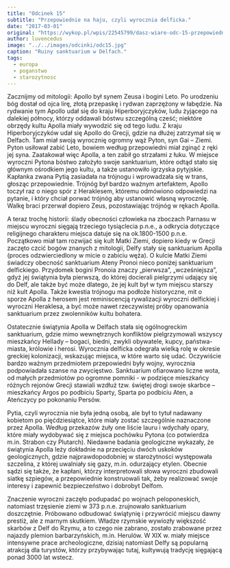 ```yaml
---
title: "Odcinek 15"
subtitle: "Przepowiednie na haju, czyli wyrocznia delficka."
date: "2017-03-01"
original: "https://wykop.pl/wpis/22545799/dasz-wiare-odc-15-przepowiednie-na-haju-czyli-wyro"
author: luvencedus
image: "../../images/odcinki/odc15.jpg"
caption: "Ruiny sanktuarium w Delfach."
tags:
  - europa
  - poganstwo
  - starozytnosc
---
```


Zacznijmy od mitologii: Apollo był synem Zeusa i bogini Leto. Po urodzeniu bóg dostał od ojca lirę, złotą przepaskę i rydwan zaprzężony w łabędzie. Na rydwanie tym Apollo udał się do kraju Hiperboryjczyków, ludu żyjącego na dalekiej północy, którzy oddawali bóstwu szczególną cześć; niektóre obrzędy kultu Apolla miały wywodzić się od tego ludu. Z kraju Hiperboryjczyków udał się Apollo do Grecji, gdzie na dłużej zatrzymał się w Delfach. Tam miał swoją wyrocznię ogromny wąż Pyton, syn Gai – Ziemi. Pyton usiłował zabić Leto, bowiem według przepowiedni miał zginąć z ręki jej syna. Zaatakował więc Apolla, a ten zabił go strzałami z łuku. W miejsce wyroczni Pytona bóstwo założyło swoje sanktuarium, które odtąd stało się głównym ośrodkiem jego kultu, a także ustanowiło igrzyska pytyjskie. Kapłanka zwana Pytią zasiadała na trójnogu i wprowadzała się w trans, głosząc przepowiednie. Trójnóg był bardzo ważnym artefaktem, Apollo toczył raz o niego spór z Heraklesem, któremu odmówiono odpowiedzi na pytanie, i który chciał porwać trójnóg aby ustanowić własną wyrocznię. Walkę braci przerwał dopiero Zeus, pozostawiając trójnóg w rękach Apolla.

A teraz trochę historii: ślady obecności człowieka na zboczach Parnasu w miejscu wyroczni sięgają trzeciego tysiąclecia p.n.e., a odkrycia dotyczące religijnego charakteru miejsca datuje się na ok.1800-1500 p.n.e. Początkowo miał tam rozwijać się kult Matki Ziemi, dopiero kiedy w Grecji zaczęto czcić bogów znanych z mitologii, Delfy stały się sanktuarium Apolla (proces odzwierciedlony w micie o zabiciu węża). O kulcie Matki Ziemi świadczy obecność sanktuarium Ateny Pronoi nieco poniżej sanktuarium delfickiego. Przydomek bogini Pronoia znaczy „pierwsza”, „wcześniejsza”, gdyż jej świątynia była pierwszą, do której docierali pielgrzymi udający się do Delf, ale także być może dlatego, że jej kult był w tym miejscu starszy niż kult Apolla. Także kwestia trójnogu ma podłoże historyczne, mit o sporze Apolla z herosem jest reminiscencją rywalizacji wyroczni delfickiej i wyroczni Heraklesa, a być może nawet rzeczywistej próby opanowania sanktuarium przez zwolenników kultu bohatera.

Ostatecznie świątynia Apolla w Delfach stała się ogólnogreckim sanktuarium, gdzie mimo wewnętrznych konfliktów pielgrzymowali wszyscy mieszkańcy Hellady – bogaci, biedni, zwykli obywatele, kupcy, państwa-miasta, królowie i herosi. Wyrocznia delficka odegrała wielką rolę w okresie greckiej kolonizacji, wskazując miejsca, w które warto się udać. Oczywiście bardzo ważnym przedmiotem przepowiedni były wojny, wyrocznia podpowiadała szanse na zwycięstwo. Sanktuarium ofiarowano liczne wota, od małych przedmiotów po ogromne pomniki - w podzięce mieszkańcy różnych rejonów Grecji stawiali wzdłuż tzw. świętej drogi swoje skarbce – mieszkańcy Argos po podbiciu Sparty, Sparta po podbiciu Aten, a Ateńczycy po pokonaniu Persów.

Pytia, czyli wyrocznia nie była jedną osobą, ale był to tytuł nadawany kobietom po pięćdziesiątce, które miały zostać szczególnie naznaczone przez Apolla. Według przekazów żuły one liście lauru i wdychały opary, które miały wydobywać się z miejsca pochówku Pytona (co potwierdza m.in. Strabon czy Plutarch). Niedawne badania geologiczne wykazały, że świątynia Apolla leży dokładnie na przecięciu dwóch uskoków geologicznych, gdzie najprawdopodobniej w starożytności występowała szczelina, z której uwalniały się gazy, m.in. odurzający etylen. Obecnie sądzi się także, że kapłani, którzy interpretowali słowa wyroczni zbudowali siatkę szpiegów, a przepowiednie konstruowali tak, żeby realizować swoje interesy i zapewnić bezpieczeństwo i dobrobyt Delfom.

Znaczenie wyroczni zaczęło podupadać po wojnach peloponeskich, natomiast trzęsienie ziemi w 373 p.n.e. zrujnowało sanktuarium doszczętnie. Próbowano odbudować świątynię i przywrócić miejscu dawny prestiż, ale z marnym skutkiem. Władze rzymskie wywiozły większość skarbów z Delf do Rzymu, a to czego nie zabrano, zostało zrabowane przez najazdy plemion barbarzyńskich, m.in. Herulów. W XIX w. miały miejsce intensywne prace archeologiczne, dzisiaj natomiast Delfy są popularną atrakcją dla turystów, którzy przybywając tutaj, kultywują tradycję sięgającą ponad 3000 lat wstecz.
